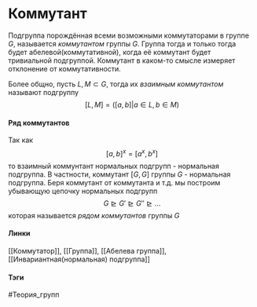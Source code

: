 # Коммутант
Подгруппа порождённая всеми возможными коммутаторами в группе $G$, называется *коммутантом* группы $G$.
Группа тогда и только тогда будет абелевой(коммутативной), когда её коммутант будет тривиальной подгруппой.
Коммутант в каком-то смысле измеряет отклонение от коммутативности.

Более общно, пусть $L,M\subset G$, тогда их *взаимным коммутантом* называют подгруппу 
$$
[L,M]=([a,b]|a\in L,b\in M)
$$

#### Ряд коммутантов
Так как $$[a,b]^x=[a^x,b^x]$$
то взаимный коммунтант нормальных подгрупп - нормальная подгруппа. В частности, коммутант $[G,G]$ группы $G$ - нормальная подгруппа. Беря коммутант от коммутанта и т.д. мы построим убывающую цепочку нормальных подгрупп 
$$
G\trianglerighteq G'\trianglerighteq G''\trianglerighteq\dots
$$
которая называется *рядом коммутантов* группы $G$

#### Линки 
[[Коммутатор]], 
[[Группа]], 
[[Абелева группа]],
[[Инвариантная(нормальная) подгруппа]]
#### Тэги 
 #Теория_групп 